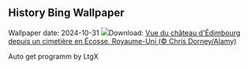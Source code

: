 ## History Bing Wallpaper
Wallpaper date: 2024-10-31
![](https://www.bing.com/th?id=OHR.HauntedEdinburgh_FR-CA4547077323_UHD.jpg&w=1000)Download: [Vue du château d'Édimbourg depuis un cimetière en Écosse, Royaume-Uni (© Chris Dorney/Alamy)](https://www.bing.com/th?id=OHR.HauntedEdinburgh_FR-CA4547077323_UHD.jpg)

Auto get programm by LtgX
